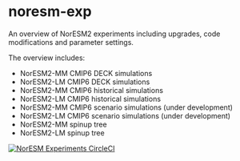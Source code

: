 # noresm-exp
An overview of NorESM2 experiments including upgrades, code modifications and parameter settings. 

The overview includes: 
 - NorESM2-MM CMIP6 DECK simulations 
 - NorESM2-LM CMIP6 DECK simulations 
 - NorESM2-MM CMIP6 historical simulations 
 - NorESM2-LM CMIP6 historical simulations 
 - NorESM2-MM CMIP6 scenario simulations (under development)
 - NorESM2-LM CMIP6 scenario simulations (under development)
 - NorESM2-MM spinup tree
 - NorESM2-LM spinup tree
 
 


[![NorESM Experiments CircleCI](https://circleci.com/gh/NorESMhub/noresm-exp.svg?style=svg)](https://circleci.com/gh/NorESMhub/noresm-exp)

